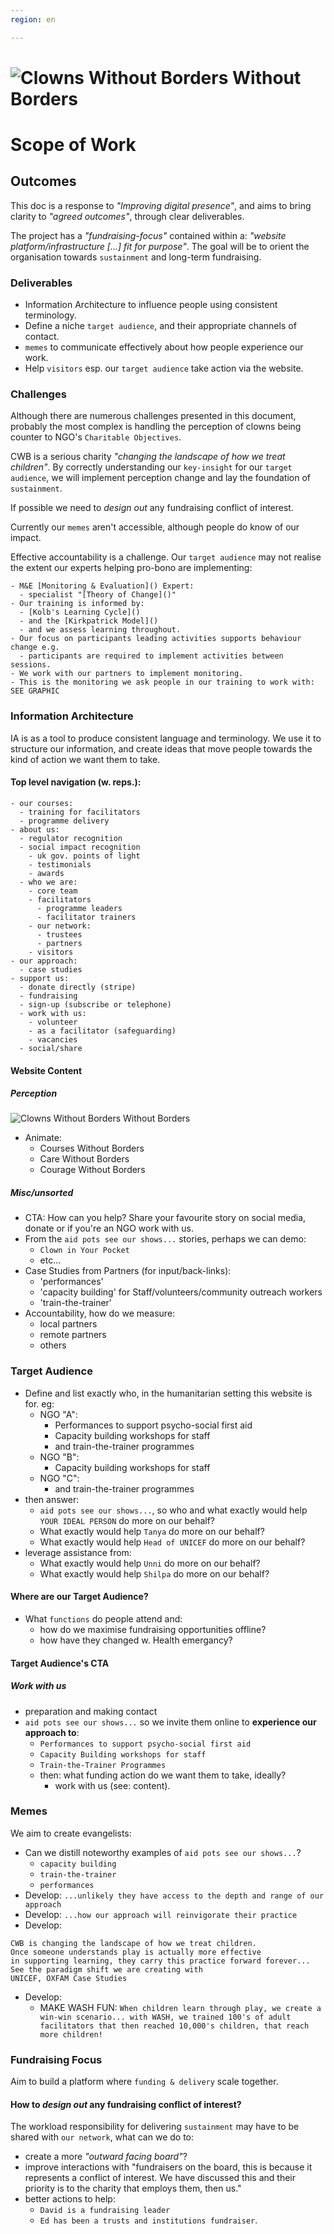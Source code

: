 ```yaml
---
region: en

---
```


<!-- images: ["./images/tai-chi.jpg"] -->
<link rel="stylesheet" type="text/css" href="https://instantwebapp.com/css/tachyon.shower.css">
<!-- <meta charset="iso-8859-1"> -->


<style>
  details * a:hover {
    color: var(--color-text-link);
    text-decoration: underline
  }
</style>





# <!-- animation: Courage, Care, logo --><img class="w3 h3 v-mid" src="https://inspiredlabs.co.uk/cwb/cwb.svg" alt="Clowns Without Borders" /> Without Borders

# Scope of Work

## Outcomes

This doc is a response to _"Improving digital presence"_, and aims to bring clarity to _"agreed outcomes"_, through clear deliverables.

The project has a _"fundraising-focus"_ contained within a: _"website platform/infrastructure [...] fit for purpose"_. The goal will be to orient the organisation towards `sustainment` and long-term fundraising.

### Deliverables

- Information Architecture to influence people using consistent terminology.
- Define a niche `target audience`, and their appropriate channels of contact.
- `memes` to communicate effectively about how people experience our work.
- Help `visitors` esp. our `target audience` take action via the website.

### Challenges

Although there are numerous challenges presented in this document, probably the most complex is handling the perception of clowns being counter to NGO's `Charitable Objectives`.

CWB is a serious charity _"changing the landscape of how we treat children"_. By correctly understanding our `key-insight` for our `target audience`, we will implement perception change and lay the foundation of `sustainment`.

If possible we need to _design out_ any fundraising conflict of interest.

Currently our `memes` aren't accessible, although people do know of our impact.

Effective accountability is a challenge. Our `target audience` may not realise the extent our experts helping pro-bono are implementing:

```
- M&E [Monitoring & Evaluation]() Expert:
  - specialist "[Theory of Change]()"
- Our training is informed by:
  - [Kolb's Learning Cycle]()
  - and the [Kirkpatrick Model]()
  - and we assess learning throughout.
- Our focus on participants leading activities supports behaviour change e.g.
  - participants are required to implement activities between sessions.
- We work with our partners to implement monitoring.
- This is the monitoring we ask people in our training to work with: SEE GRAPHIC
```



### Information Architecture

IA is as a tool to produce consistent language and terminology. We use it to structure our information, and create ideas that move people towards the kind of action we want them to take.

#### Top level navigation (w. reps.):

```
- our courses:
  - training for facilitators
  - programme delivery
- about us:
  - regulator recognition
  - social impact recognition
    - uk gov. points of light
    - testimonials
    - awards
  - who we are:
    - core team
    - facilitators
      - programme leaders
      - facilitator trainers
    - our network:
      - trustees
      - partners
    - visitors
- our approach:
  - case studies
- support us:
  - donate directly (stripe)
  - fundraising
  - sign-up (subscribe or telephone)
  - work with us:
    - volunteer
    - as a facilitator (safeguarding)
    - vacancies
  - social/share
```

#### Website Content

##### Perception

<div class="tc f3 b">
<img class="w2 h2 v-mid" src="https://inspiredlabs.co.uk/cwb/cwb.svg" alt="Clowns Without Borders" /> Without Borders
</div>

- Animate:
  - Courses Without Borders
  - Care Without Borders
  - Courage Without Borders

##### Misc/unsorted

- CTA: How can you help? Share your favourite story on social media, donate or if you're an NGO work with us.
- From the `aid pots see our shows...` stories, perhaps we can demo:
  - `Clown in Your Pocket`
  - etc...
- Case Studies from Partners (for input/back-links):
  - 'performances'
  - 'capacity building' for Staff/volunteers/community outreach workers
  - 'train-the-trainer'
- Accountability, how do we measure:
  - local partners
  - remote partners
  - others

### Target Audience

- Define and list exactly who, in the humanitarian setting this website is for. eg:
  - NGO "A":
    - Performances to support psycho-social first aid
    - Capacity building workshops for staff
    - and train-the-trainer programmes
  - NGO "B":
    - Capacity building workshops for staff
  - NGO "C":
      - and train-the-trainer programmes
- then answer:
  - `aid pots see our shows...`, so who and what exactly would help `YOUR IDEAL PERSON` do more on our behalf?
  - What exactly would help `Tanya` do more on our behalf?
  - What exactly would help `Head of UNICEF` do more on our behalf?
- leverage assistance from:
  - What exactly would help `Unni` do more on our behalf?
  - What exactly would help `Shilpa` do more on our behalf?

#### Where are our Target Audience?

- What `functions` do people attend and:
  - how do we maximise fundraising opportunities offline?
  - how have they changed w. Health emergancy?


#### Target Audience's CTA

##### Work with us

- preparation and making contact
- `aid pots see our shows...` so we invite them online to **experience our approach to**:
  - `Performances to support psycho-social first aid`
  - `Capacity Building workshops for staff`
  - `Train-the-Trainer Programmes`
  - then: what funding action do we want them to take, ideally?
    - work with us (see: content).

### Memes

We aim to create evangelists:
- Can we distill noteworthy examples of `aid pots see our shows...`?
  - `capacity building`
  - `train-the-trainer`
  - `performances`
- Develop: `...unlikely they have access to the depth and range of our approach`
- Develop: `...how our approach will reinvigorate their practice`
- Develop:
```
CWB is changing the landscape of how we treat children.
Once someone understands play is actually more effective
in supporting learning, they carry this practice forward forever...
See the paradigm shift we are creating with
UNICEF, OXFAM Case Studies
```
- Develop:
  - MAKE WASH FUN: `When children learn through play, we create a win-win scenario... with WASH, we trained 100's of adult facilitators that then reached 10,000's children, that reach more children!`



### Fundraising Focus

Aim to build a platform where `funding & delivery` scale together.

#### How to _design out_ any fundraising conflict of interest?

The workload responsibility for delivering `sustainment` may have to be shared with `our network`, what can we do to:
- create a more _"outward facing board"_?
- improve interactions with "fundraisers on the board, this is because it represents a conflict of interest. We have discussed this and their priority is to the charity that employs them, then us."
- better actions to help:
  - `David is a fundraising leader`
  - `Ed has been a trusts and institutions fundraiser`.
